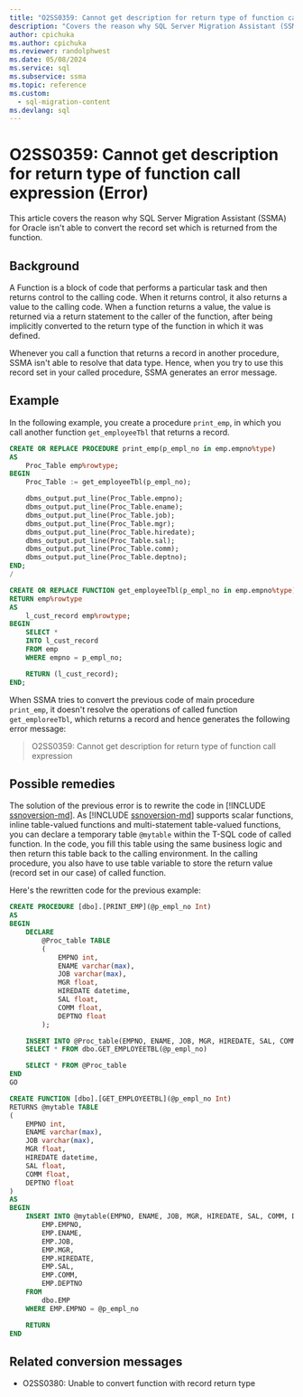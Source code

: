 ```yaml
---
title: "O2SS0359: Cannot get description for return type of function call expression (Error)"
description: "Covers the reason why SQL Server Migration Assistant (SSMA) for Oracle is not able to convert the record set which is returned from the function."
author: cpichuka
ms.author: cpichuka
ms.reviewer: randolphwest
ms.date: 05/08/2024
ms.service: sql
ms.subservice: ssma
ms.topic: reference
ms.custom:
  - sql-migration-content
ms.devlang: sql
---
```


# O2SS0359: Cannot get description for return type of function call expression (Error)

This article covers the reason why SQL Server Migration Assistant (SSMA) for Oracle isn't able to convert the record set which is returned from the function.

## Background

A Function is a block of code that performs a particular task and then returns control to the calling code. When it returns control, it also returns a value to the calling code. When a function returns a value, the value is returned via a return statement to the caller of the function, after being implicitly converted to the return type of the function in which it was defined.

Whenever you call a function that returns a record in another procedure, SSMA isn't able to resolve that data type. Hence, when you try to use this record set in your called procedure, SSMA generates an error message.

## Example

In the following example, you create a procedure `print_emp`, in which you call another function `get_employeeTbl` that returns a record.

```sql
CREATE OR REPLACE PROCEDURE print_emp(p_empl_no in emp.empno%type)
AS
    Proc_Table emp%rowtype;
BEGIN
    Proc_Table := get_employeeTbl(p_empl_no);

    dbms_output.put_line(Proc_Table.empno);
    dbms_output.put_line(Proc_Table.ename);
    dbms_output.put_line(Proc_Table.job);
    dbms_output.put_line(Proc_Table.mgr);
    dbms_output.put_line(Proc_Table.hiredate);
    dbms_output.put_line(Proc_Table.sal);
    dbms_output.put_line(Proc_Table.comm);
    dbms_output.put_line(Proc_Table.deptno);
END;
/

CREATE OR REPLACE FUNCTION get_employeeTbl(p_empl_no in emp.empno%type)
RETURN emp%rowtype
AS
    l_cust_record emp%rowtype;
BEGIN
    SELECT *
    INTO l_cust_record
    FROM emp
    WHERE empno = p_empl_no;

    RETURN (l_cust_record);
END;
```

When SSMA tries to convert the previous code of main procedure `print_emp`, it doesn't resolve the operations of called function `get_emploreeTbl`, which returns a record and hence generates the following error message:

> O2SS0359: Cannot get description for return type of function call expression

## Possible remedies

The solution of the previous error is to rewrite the code in [!INCLUDE [ssnoversion-md](../../../includes/ssnoversion-md.md)]. As [!INCLUDE [ssnoversion-md](../../../includes/ssnoversion-md.md)] supports scalar functions, inline table-valued functions and multi-statement table-valued functions, you can declare a temporary table `@mytable` within the T-SQL code of called function. In the code, you fill this table using the same business logic and then return this table back to the calling environment. In the calling procedure, you also have to use table variable to store the return value (record set in our case) of called function.

Here's the rewritten code for the previous example:

```sql
CREATE PROCEDURE [dbo].[PRINT_EMP](@p_empl_no Int)
AS
BEGIN
    DECLARE
        @Proc_table TABLE
        (
            EMPNO int,
            ENAME varchar(max),
            JOB varchar(max),
            MGR float,
            HIREDATE datetime,
            SAL float,
            COMM float,
            DEPTNO float
        );

    INSERT INTO @Proc_table(EMPNO, ENAME, JOB, MGR, HIREDATE, SAL, COMM, DEPTNO)
    SELECT * FROM dbo.GET_EMPLOYEETBL(@p_empl_no)

    SELECT * FROM @Proc_table
END
GO

CREATE FUNCTION [dbo].[GET_EMPLOYEETBL](@p_empl_no Int)
RETURNS @mytable TABLE
(
    EMPNO int,
    ENAME varchar(max),
    JOB varchar(max),
    MGR float,
    HIREDATE datetime,
    SAL float,
    COMM float,
    DEPTNO float
)
AS
BEGIN
    INSERT INTO @mytable(EMPNO, ENAME, JOB, MGR, HIREDATE, SAL, COMM, DEPTNO) SELECT
        EMP.EMPNO,
        EMP.ENAME,
        EMP.JOB,
        EMP.MGR,
        EMP.HIREDATE,
        EMP.SAL,
        EMP.COMM,
        EMP.DEPTNO
    FROM
        dbo.EMP
    WHERE EMP.EMPNO = @p_empl_no

    RETURN
END
```

## Related conversion messages

- O2SS0380: Unable to convert function with record return type
